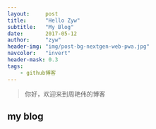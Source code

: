 ```yaml
---
layout:     post
title:      "Hello Zyw"
subtitle:   "My Blog"
date:       2017-05-12
author:     "zyw"
header-img: "img/post-bg-nextgen-web-pwa.jpg"
navcolor:   "invert"
header-mask: 0.3
tags:
    - github博客
---
```



> 你好，欢迎来到周艳伟的博客


## my blog


